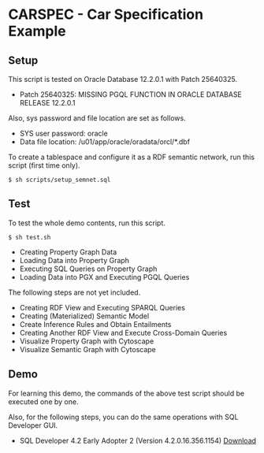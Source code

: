 # CARSPEC - Car Specification Example

## Setup

This script is tested on Oracle Database 12.2.0.1 with Patch 25640325.

* Patch 25640325: MISSING PGQL FUNCTION IN ORACLE DATABASE RELEASE 12.2.0.1

Also, sys password and file location are set as follows.

* SYS user password: oracle
* Data file location: /u01/app/oracle/oradata/orcl/*.dbf

To create a tablespace and configure it as a RDF semantic network, run this script (first time only).

    $ sh scripts/setup_semnet.sql

## Test

To test the whole demo contents, run this script.

    $ sh test.sh

* Creating Property Graph Data
* Loading Data into Property Graph 
* Executing SQL Queries on Property Graph
* Loading Data into PGX and Executing PGQL Queries

The following steps are not yet included.

* Creating RDF View and Executing SPARQL Queries
* Creating (Materialized) Semantic Model
* Create Inference Rules and Obtain Entailments
* Creating Another RDF View and Execute Cross-Domain Queries
* Visualize Property Graph with Cytoscape
* Visualize Semantic Graph with Cytoscape

## Demo

For learning this demo, the commands of the above test script should be executed one by one.

Also, for the following steps, you can do the same operations with SQL Developer GUI.

* SQL Developer 4.2 Early Adopter 2 (Version 4.2.0.16.356.1154) [Download](http://www.oracle.com/technetwork/developer-tools/sql-developer/downloads/sqldev-ea-42-3211401.html)
